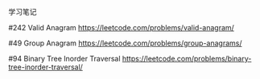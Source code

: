 学习笔记

#242 Valid Anagram
https://leetcode.com/problems/valid-anagram/

#49 Group Anagram
https://leetcode.com/problems/group-anagrams/

#94 Binary Tree Inorder Traversal
https://leetcode.com/problems/binary-tree-inorder-traversal/